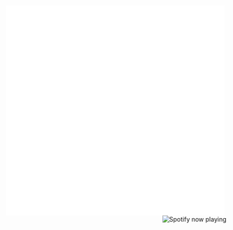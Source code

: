 <picture>
 	<source media="(prefers-color-scheme: dark)" srcset="contents-dark.svg">
	<img align="left" src="contents-light.svg" width="500" height="480" alt="hack to get css in my readme, go look at the contents of the svg">
</picture>
<picture>
 	<source media="(prefers-color-scheme: dark)" srcset="http://198.251.72.167:3000/now-playing/q?uid=dbk14o835nlda15nnema5xl5z&theme=colorblock">
 	<img align="right" src="http://198.251.72.167:3000/now-playing/q?uid=dbk14o835nlda15nnema5xl5z&theme=colorblock" alt="Spotify now playing" style="float: right;" />
 </picture>
